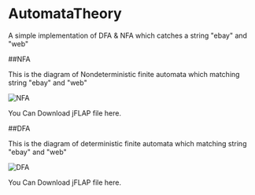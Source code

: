 # AutomataTheory

A simple implementation of DFA &amp; NFA which catches a string "ebay" and "web"

##NFA

This is the diagram of Nondeterministic finite automata which matching string "ebay" and "web"

![NFA](../images/NFA.png "NFA")

You Can Download jFLAP file here.

##DFA

This is the diagram of deterministic finite automata which matching string "ebay" and "web"

![DFA](../images/DFA.png "DFA")

You Can Download jFLAP file here.
